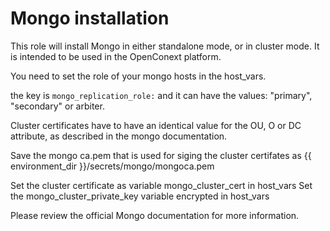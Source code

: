 # Mongo installation
This role will install Mongo in either standalone mode, or in cluster mode. It is intended to be used in the OpenConext platform.

You need to set the role of your mongo hosts in the host_vars.

the key is `mongo_replication_role:` and it can have the values: "primary", "secondary" or arbiter.

Cluster certificates have to have an identical value for the OU, O or DC attribute, as described in the mongo documentation.

Save the mongo ca.pem that is used for siging the cluster certifates as {{ environment_dir }}/secrets/mongo/mongoca.pem

Set the cluster certificate as variable mongo_cluster_cert in host_vars
Set the mongo_cluster_private_key variable encrypted in host_vars

Please review the official Mongo documentation for more information.
